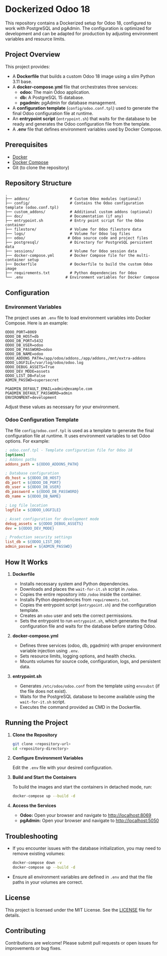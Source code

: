 # Dockerized Odoo 18

This repository contains a Dockerized setup for Odoo 18, configured to work with PostgreSQL and pgAdmin. The configuration is optimized for development and can be adapted for production by adjusting environment variables and resource limits.

## Project Overview

This project provides:

- A **Dockerfile** that builds a custom Odoo 18 image using a slim Python 3.11 base.
- A **docker-compose.yml** file that orchestrates three services:
  - **odoo:** The main Odoo application.
  - **db:** A PostgreSQL 15 database.
  - **pgadmin:** pgAdmin for database management.
- A **configuration template** (`config/odoo.conf.tpl`) used to generate the final Odoo configuration file at runtime.
- An **entrypoint script** (`entrypoint.sh`) that waits for the database to be ready and generates the Odoo configuration file from the template.
- A **.env** file that defines environment variables used by Docker Compose.

## Prerequisites

- [Docker](https://docs.docker.com/get-docker/)
- [Docker Compose](https://docs.docker.com/compose/install/)
- Git (to clone the repository)

## Repository Structure

```
.
├── addons/                  # Custom Odoo modules (optional)
├── config/                  # Contains the Odoo configuration template (odoo.conf.tpl)
├── custom_addons/           # Additional custom addons (optional)
├── doc/                     # Documentation (if any)
├── entrypoint.sh            # Entry point script for the Odoo container
├── filestore/               # Volume for Odoo filestore data
├── logs/                    # Volume for Odoo log files
├── odoo/                   # Odoo source code and project files
├── postgresql/              # Directory for PostgreSQL persistent data
├── sessions/                # Volume for Odoo session data
├── docker-compose.yml       # Docker Compose file for the multi-container setup
├── Dockerfile               # Dockerfile to build the custom Odoo image
├── requirements.txt         # Python dependencies for Odoo
└── .env                   # Environment variables for Docker Compose
```

## Configuration

### Environment Variables

The project uses an `.env` file to load environment variables into Docker Compose. Here is an example:

```dotenv
ODOO_PORT=8069
ODOO_DB_HOST=db
ODOO_DB_PORT=5432
ODOO_DB_USER=odoo
ODOO_DB_PASSWORD=odoo
ODOO_DB_NAME=odoo
ODOO_ADDONS_PATH=/app/odoo/addons,/app/addons,/mnt/extra-addons
ODOO_LOGFILE=/var/log/odoo/odoo.log
ODOO_DEBUG_ASSETS=True
ODOO_DEV_MODE=assets
ODOO_LIST_DB=False
ADMIN_PASSWD=supersecret

PGADMIN_DEFAULT_EMAIL=admin@example.com
PGADMIN_DEFAULT_PASSWORD=admin
ENVIRONMENT=development
```

Adjust these values as necessary for your environment.

### Odoo Configuration Template

The file `config/odoo.conf.tpl` is used as a template to generate the final configuration file at runtime. It uses environment variables to set Odoo options. For example:

```ini
; odoo.conf.tpl - Template configuration file for Odoo 18
[options]
; Addons paths
addons_path = ${ODOO_ADDONS_PATH}

; Database configuration
db_host = ${ODOO_DB_HOST}
db_port = ${ODOO_DB_PORT}
db_user = ${ODOO_DB_USER}
db_password = ${ODOO_DB_PASSWORD}
db_name = ${ODOO_DB_NAME}

; Log file location
logfile = ${ODOO_LOGFILE}

; Asset configuration for development mode
debug_assets = ${ODOO_DEBUG_ASSETS}
dev = ${ODOO_DEV_MODE}

; Production security settings
list_db = ${ODOO_LIST_DB}
admin_passwd = ${ADMIN_PASSWD}
```

## How It Works

1. **Dockerfile**
   - Installs necessary system and Python dependencies.
   - Downloads and places the `wait-for-it.sh` script in `/odoo`.
   - Copies the entire repository into `/odoo` inside the container.
   - Installs Python dependencies from `requirements.txt`.
   - Copies the entrypoint script (`entrypoint.sh`) and the configuration template.
   - Creates an `odoo` user and sets the correct permissions.
   - Sets the entrypoint to run `entrypoint.sh`, which generates the final configuration file and waits for the database before starting Odoo.

2. **docker-compose.yml**
   - Defines three services (odoo, db, pgadmin) with proper environment variable injection using `.env`.
   - Sets resource limits, logging options, and health checks.
   - Mounts volumes for source code, configuration, logs, and persistent data.

3. **entrypoint.sh**
   - Generates `/etc/odoo/odoo.conf` from the template using `envsubst` (if the file does not exist).
   - Waits for the PostgreSQL database to become available using the `wait-for-it.sh` script.
   - Executes the command provided as CMD in the Dockerfile.

## Running the Project

1. **Clone the Repository**

   ```bash
   git clone <repository-url>
   cd <repository-directory>
   ```

2. **Configure Environment Variables**

   Edit the `.env` file with your desired configuration.

3. **Build and Start the Containers**

   To build the images and start the containers in detached mode, run:

   ```bash
   docker-compose up --build -d
   ```

4. **Access the Services**

   - **Odoo:** Open your browser and navigate to [http://localhost:8069](http://localhost:8069)
   - **pgAdmin:** Open your browser and navigate to [http://localhost:5050](http://localhost:5050)

## Troubleshooting

- If you encounter issues with the database initialization, you may need to remove existing volumes:

  ```bash
  docker-compose down -v
  docker-compose up --build -d
  ```

- Ensure all environment variables are defined in `.env` and that the file paths in your volumes are correct.

## License

This project is licensed under the MIT License. See the [LICENSE](LICENSE) file for details.

## Contributing

Contributions are welcome! Please submit pull requests or open issues for improvements or bug fixes.
